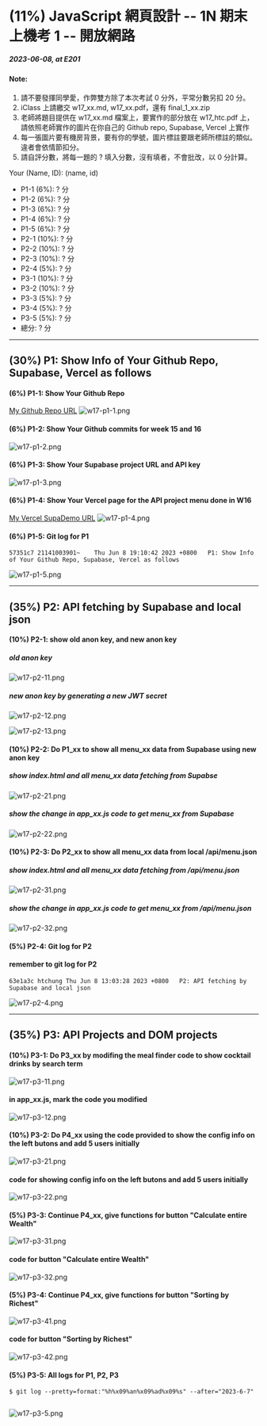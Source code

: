 # (11%) JavaScript 網頁設計 -- 1N 期末上機考 1 -- 開放網路

##### 2023-06-08, at E201

#### Note:

1. 請不要發揮同學愛，作弊雙方除了本次考試 0 分外，平常分數另扣 20 分。
2. iClass 上請繳交 w17_xx.md, w17_xx.pdf，還有 final_1_xx.zip
3. 老師將題目提供在 w17_xx.md 檔案上，要實作的部分放在 w17_htc.pdf 上，請依照老師實作的圖片在你自己的 Github repo, Supabase, Vercel 上實作
4. 每一張圖片要有機房背景，要有你的學號，圖片標註要跟老師所標註的類似。違者會依情節扣分。
5. 請自評分數，將每一題的 ? 填入分數，沒有填者，不會批改，以 0 分計算。

Your (Name, ID): (name, id)

- P1-1 (6%): ? 分
- P1-2 (6%): ? 分
- P1-3 (6%): ? 分
- P1-4 (6%): ? 分
- P1-5 (6%): ? 分
- P2-1 (10%): ? 分
- P2-2 (10%): ? 分
- P2-3 (10%): ? 分
- P2-4 (5%): ? 分
- P3-1 (10%): ? 分
- P3-2 (10%): ? 分
- P3-3 (5%): ? 分
- P3-4 (5%): ? 分
- P3-5 (5%): ? 分
- 總分: ? 分

---

## (30%) P1: Show Info of Your Github Repo, Supabase, Vercel as follows

#### (6%) P1-1: Show Your Github Repo

[My Github Repo URL](https://github.com/211410039/1112-1N-js-demo-id)
![w17-p1-1.png](https://qmfqlvkbasosvmqhicrw.supabase.co/storage/v1/object/public/demo-39/md_img/w17-p1-1.png?t=2023-06-08T11%3A01%3A53.101Z)

#### (6%) P1-2: Show Your Github commits for week 15 and 16

![w17-p1-2.png](https://qmfqlvkbasosvmqhicrw.supabase.co/storage/v1/object/public/demo-39/md_img/w17-p1-2.png?t=2023-06-08T11%3A09%3A00.171Z)

#### (6%) P1-3: Show Your Supabase project URL and API key

![w17-p1-3.png](https://qmfqlvkbasosvmqhicrw.supabase.co/storage/v1/object/public/demo-39/md_img/w17-p1-3.png?t=2023-06-08T11%3A09%3A00.171Z)

#### (6%) P1-4: Show Your Vercel page for the API project menu done in W16

[My Vercel SupaDemo URL](https://1112-1-n-js-demo-211410039.vercel.app/)
![w17-p1-4.png](https://qmfqlvkbasosvmqhicrw.supabase.co/storage/v1/object/public/demo-39/md_img/w17-p1-4.png?t=2023-06-08T11%3A09%3A00.171Z)

#### (6%) P1-5: Git log for P1

```
57351c7 21141003901~    Thu Jun 8 19:10:42 2023 +0800   P1: Show Info of Your Github Repo, Supabase, Vercel as follows
```

![w17-p1-5.png](https://qmfqlvkbasosvmqhicrw.supabase.co/storage/v1/object/public/demo-39/md_img/w17-p1-5.png?t=2023-06-08T11%3A09%3A00.171Z)

---

## (35%) P2: API fetching by Supabase and local json

#### (10%) P2-1: show old anon key, and new anon key

##### old anon key

![w17-p2-11.png](https://qmfqlvkbasosvmqhicrw.supabase.co/storage/v1/object/public/demo-39/md_img/w17-p2-11.png?t=2023-06-08T11%3A57%3A18.398Z)

##### new anon key by generating a new JWT secret

![w17-p2-12.png](https://qmfqlvkbasosvmqhicrw.supabase.co/storage/v1/object/public/demo-39/md_img/w17-p2-12.png?t=2023-06-08T11%3A57%3A18.398Z)

![w17-p2-13.png](https://qmfqlvkbasosvmqhicrw.supabase.co/storage/v1/object/public/demo-39/md_img/w17-p2-13.png?t=2023-06-08T11%3A57%3A18.398Z)

#### (10%) P2-2: Do P1_xx to show all menu_xx data from Supabase using new anon key

##### show index.html and all menu_xx data fetching from Supabse

![w17-p2-21.png](https://qmfqlvkbasosvmqhicrw.supabase.co/storage/v1/object/public/demo-39/md_img/w17-p2-21.png?t=2023-06-08T11%3A57%3A18.398Z)

##### show the change in app_xx.js code to get menu_xx from Supabase

![w17-p2-22.png](https://qmfqlvkbasosvmqhicrw.supabase.co/storage/v1/object/public/demo-39/md_img/w17-p2-22.png?t=2023-06-08T11%3A57%3A18.398Z)

#### (10%) P2-3: Do P2_xx to show all menu_xx data from local /api/menu.json

##### show index.html and all menu_xx data fetching from /api/menu.json

![w17-p2-31.png](https://qmfqlvkbasosvmqhicrw.supabase.co/storage/v1/object/public/demo-39/md_img/w17-p2-31.png?t=2023-06-08T11%3A57%3A18.398Z)

##### show the change in app_xx.js code to get menu_xx from /api/menu.json

![w17-p2-32.png](https://qmfqlvkbasosvmqhicrw.supabase.co/storage/v1/object/public/demo-39/md_img/w17-p2-32.png?t=2023-06-08T11%3A57%3A18.398Z)

#### (5%) P2-4: Git log for P2

#### remember to git log for P2

```
63e1a3c htchung Thu Jun 8 13:03:28 2023 +0800   P2: API fetching by Supabase and local json
```

![w17-p2-4.png]()

---

## (35%) P3: API Projects and DOM projects

#### (10%) P3-1: Do P3_xx by modifing the meal finder code to show cocktail drinks by search term

![w17-p3-11.png]()

#### in app_xx.js, mark the code you modified

![w17-p3-12.png]()

#### (10%) P3-2: Do P4_xx using the code provided to show the config info on the left butons and add 5 users initially

![w17-p3-21.png]()

#### code for showing config info on the left butons and add 5 users initially

![w17-p3-22.png]()

#### (5%) P3-3: Continue P4_xx, give functions for button "Calculate entire Wealth"

![w17-p3-31.png]()

#### code for button "Calculate entire Wealth"

![w17-p3-32.png]()

#### (5%) P3-4: Continue P4_xx, give functions for button "Sorting by Richest"

![w17-p3-41.png]()

#### code for button "Sorting by Richest"

![w17-p3-42.png]()

#### (5%) P3-5: All logs for P1, P2, P3

```
$ git log --pretty=format:"%h%x09%an%x09%ad%x09%s" --after="2023-6-7"


```

![w17-p3-5.png]()
